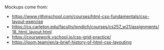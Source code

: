 Mockups come from:
- https://www.rithmschool.com/courses/html-css-fundamentals/css-layout-exercise
- https://cs.carleton.edu/faculty/jondich/courses/cs257_w21/assignments/18_html_layout.html
- https://coursework.vschool.io/css-grid-practice/
- https://joom.team/en/a-brief-history-of-html-css-layouting
